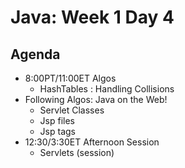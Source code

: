 # Java: Week 1 Day 4
## Agenda
- 8:00PT/11:00ET Algos
    - HashTables : Handling Collisions
- Following Algos: Java on the Web!
    - Servlet Classes
    - Jsp files
    - Jsp tags
- 12:30/3:30ET Afternoon Session
    - Servlets (session)